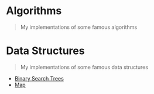 # Algorithms
> My implementations of some famous algorithms


# Data Structures
> My implementations of some famous data structures
- [Binary Search Trees](/binary-search-trees)
- [Map](/map)
